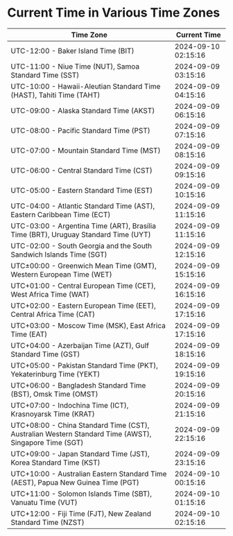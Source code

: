 # Current Time in Various Time Zones

| Time Zone | Current Time |
|-----------|--------------|
| UTC-12:00 - Baker Island Time (BIT) | 2024-09-10 02:15:16 |
| UTC-11:00 - Niue Time (NUT), Samoa Standard Time (SST) | 2024-09-09 03:15:16 |
| UTC-10:00 - Hawaii-Aleutian Standard Time (HAST), Tahiti Time (TAHT) | 2024-09-09 04:15:16 |
| UTC-09:00 - Alaska Standard Time (AKST) | 2024-09-09 06:15:16 |
| UTC-08:00 - Pacific Standard Time (PST) | 2024-09-09 07:15:16 |
| UTC-07:00 - Mountain Standard Time (MST) | 2024-09-09 08:15:16 |
| UTC-06:00 - Central Standard Time (CST) | 2024-09-09 09:15:16 |
| UTC-05:00 - Eastern Standard Time (EST) | 2024-09-09 10:15:16 |
| UTC-04:00 - Atlantic Standard Time (AST), Eastern Caribbean Time (ECT) | 2024-09-09 11:15:16 |
| UTC-03:00 - Argentina Time (ART), Brasília Time (BRT), Uruguay Standard Time (UYT) | 2024-09-09 11:15:16 |
| UTC-02:00 - South Georgia and the South Sandwich Islands Time (SGT) | 2024-09-09 12:15:16 |
| UTC±00:00 - Greenwich Mean Time (GMT), Western European Time (WET) | 2024-09-09 15:15:16 |
| UTC+01:00 - Central European Time (CET), West Africa Time (WAT) | 2024-09-09 16:15:16 |
| UTC+02:00 - Eastern European Time (EET), Central Africa Time (CAT) | 2024-09-09 17:15:16 |
| UTC+03:00 - Moscow Time (MSK), East Africa Time (EAT) | 2024-09-09 17:15:16 |
| UTC+04:00 - Azerbaijan Time (AZT), Gulf Standard Time (GST) | 2024-09-09 18:15:16 |
| UTC+05:00 - Pakistan Standard Time (PKT), Yekaterinburg Time (YEKT) | 2024-09-09 19:15:16 |
| UTC+06:00 - Bangladesh Standard Time (BST), Omsk Time (OMST) | 2024-09-09 20:15:16 |
| UTC+07:00 - Indochina Time (ICT), Krasnoyarsk Time (KRAT) | 2024-09-09 21:15:16 |
| UTC+08:00 - China Standard Time (CST), Australian Western Standard Time (AWST), Singapore Time (SGT) | 2024-09-09 22:15:16 |
| UTC+09:00 - Japan Standard Time (JST), Korea Standard Time (KST) | 2024-09-09 23:15:16 |
| UTC+10:00 - Australian Eastern Standard Time (AEST), Papua New Guinea Time (PGT) | 2024-09-10 00:15:16 |
| UTC+11:00 - Solomon Islands Time (SBT), Vanuatu Time (VUT) | 2024-09-10 01:15:16 |
| UTC+12:00 - Fiji Time (FJT), New Zealand Standard Time (NZST) | 2024-09-10 02:15:16 |
